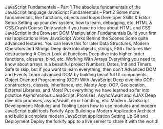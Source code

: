 JavaScript Fundamentals – Part 1 The absolute fundamentals of the JavaScript language
JavaScript Fundamentals – Part 2 Some more fundamentals, like functions, objects and loops
Developer Skills & Editor Setup Setting up your dev system, how to learn, debugging, etc.
HTML & CSS Crash Course Only watch if you have no idea about HTML and CSS
JavaScript in the Browser: DOM Manipulation Fundamentals Build your first real applications
How JavaScript Works Behind the Scenes Some quite advanced lectures. You can leave this for later
Data Structures, Modern Operators and Strings Deep dive into objects, strings, ES6+ features like destructuring
A Closer Look at Functions Deep dive into higher-order functions, closures, bind, etc.
Working With Arrays Everything you need to know about arrays in a beautiful project
Numbers, Dates, Intl and Timers Safe to skip, but if you want to learn everything, then don't
Advanced DOM and Events Learn advanced DOM by building beautiful UI components
Object Oriented Programming (OOP) With JavaScript Deep dive into OOP: constructors, classes, inheritance, etc.
Mapty App: OOP, Geolocation, External Libraries, and More! Put everything we have learned so far into practice
Asynchronous JavaScript: Promises, Async/Await and AJAX Deep dive into promises, async/await, error handling, etc.
Modern JavaScript Development: Modules and Tooling Learn how to use modules and modern JavaScript build tools
Forkify App: Building a Modern Application Architect and build a complete modern JavaScript application
Setting Up Git and Deployment Deploy the forkify app to a live server to share it with the world!
